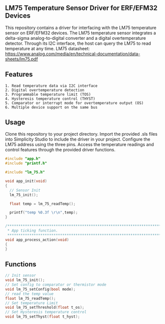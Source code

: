## LM75 Temperature Sensor Driver for ERF/EFM32 Devices

This repository contains a driver for interfacing with the LM75 temperature sensor on ERF/EFM32 devices. The LM75 temperature sensor integrates a delta-sigma analog-to-digital converter and a digital overtemperature detector. Through its I2C interface, the host can query the LM75 to read temperature at any time. LM75 datasheet: https://www.analog.com/media/en/technical-documentation/data-sheets/lm75.pdf

## Features
    1. Read temperature data via I2C interface
    2. Digital overtemperature detection
    3. Programmable temperature limit (TOS)
    4. Hysteresis temperature control (THYST)
    5. Comparator or interrupt mode for overtemperature output (OS)
    6. Multiple device support on the same bus

## Usage
Clone this repository to your project directory.
Import the provided .sls files into Simplicity Studio to include the driver in your project.
Configure the LM75 address using the three pins.
Access the temperature readings and control features through the provided driver functions.

```c
#include "app.h"
#include "printf.h"

#include "lm_75.h"

void app_init(void)
{
  // Sensor Init 
  lm_75_init();

  float temp = lm_75_readTemp();

  printf("temp %0.3f \r\n",temp);
}

/***************************************************************************//**
 * App ticking function.
 ******************************************************************************/
void app_process_action(void)
{
}

```


## Functions 
```c
// Init sensor
void lm_75_init();
// Set config to comparator or thermistor mode
void lm_75_setConfig(bool mode);
// read the temp value
float lm_75_readTemp();
// Set temperature Limit
void lm_75_setThreshold(float t_os);
// Set Hysteresis temperature control
void lm_75_setThyst(float t_hyst);
```